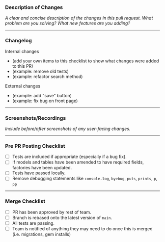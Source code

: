 ### Description of Changes

_A clear and concise description of the changes in this pull request. What problem are you solving? What new features are you adding?_

---

### Changelog

Internal changes
- (add your own items to this checklist to show what changes were added to this PR)
- (example: remove old tests)
- (example: refactor search method)

External changes
- (example: add "save" button)
- (example: fix bug on front page)

---

### Screenshots/Recordings

_Include before/after screenshots of any user-facing changes._

---

### Pre PR Posting Checklist

- [ ] Tests are included if appropriate (especially if a bug fix).
- [ ] If models and tables have been amended to have required fields, factories have been updated.
- [ ] Tests have passed locally.
- [ ] Remove debugging statements like `console.log`, `byebug`, `puts`, `prints`, `p`, `pp`

---

### Merge Checklist

- [ ] PR has been approved by rest of team.
- [ ] Branch is rebased onto the latest version of `main`.
- [ ] All tests are passing.
- [ ] Team is notified of anything they may need to do once this is merged (i.e. migrations, gem installs)